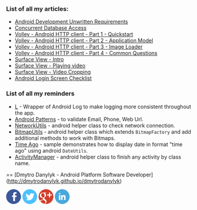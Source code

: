 ### List of all my articles:

* [Android Development Unwritten Requirements](/articles/Unwritten%20Requirements.md)
* [Concurrent Database Access](/articles/Concurrent%20Database%20Access.md)
* [Volley - Android HTTP client - Part 1 - Quickstart](/articles/volley-part-1.md)
* [Volley - Android HTTP client - Part 2 - Application Model](/articles/volley-part-2.md)
* [Volley - Android HTTP client - Part 3 - Image Loader](/articles/volley-part-3.md)
* [Volley - Android HTTP client - Part 4 - Common Questions](/articles/volley-part-4.md)
* [Surface View - Intro](/articles/surface-view-intro.md)
* [Surface View - Playing video](/articles/surface-view-play-video.md)
* [Surface View - Video Cropping](/articles/surface-view-video-cropping.md)
* [Android Login Screen Checklist](/articles/Android%20Login%20Screen%20Checklist.md)

### List of all my reminders

* [L][1] - Wrapper of Android Log to make logging more consistent throughout the app.
* [Android Patterns][2] - to validate Email, Phone, Web Url.
* [NetworkUtils][3] - android helper class to check network connection.
* [BitmapUtils][4] - android helper class which extends `BitmapFactory` and add additional methods to work with Bitmaps.
* [Time Ago][5] - sample demonstrates how to display date in format "time ago" using android `DateUtils`.
* [ActivityManager][6] - android helper class to finish any activity by class name.

==
[Dmytro Danylyk - Android Platform Software Developer] (http://dmytrodanylyk.github.io/dmytrodanylyk)

[![Facebook](/assets/images/social/facebook.png)](https://www.facebook.com/dmytrodanylyk)
[![Twitter](/assets/images/social/twitter.png)](https://twitter.com/dmytrodanylyk)
[![Google Plus](/assets/images/social/google_plus.png)](https://plus.google.com/+DmytroDanylyk)
[![Linked In](/assets/images/social/linkedin.png)](http://www.linkedin.com/pub/dmytro-danylyk/73/53b/9a4)


  [1]: /reminder/log.md
  [2]: /reminder/android-patterns.md
  [3]: /reminder/network-utils.md
  [4]: /reminder/bitmap_utils.md
  [5]: /reminder/time-ago.md
  [6]: /reminder/finish-any-activity.md
